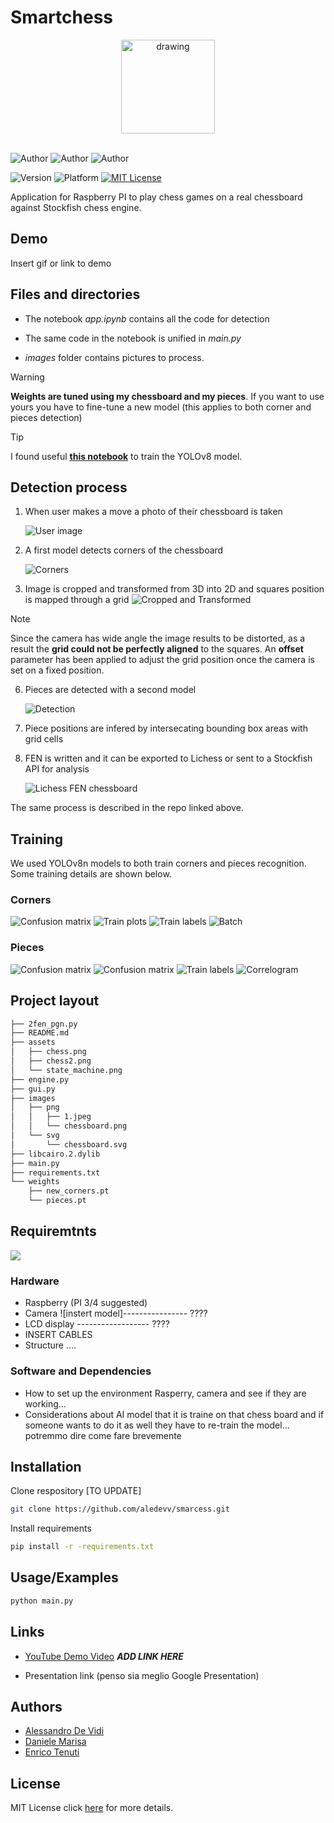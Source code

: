

# Smartchess

<div align='center'>
<img src="assets/chess.png" alt="drawing" width="150"/>
</div>

<br>

![Author](https://img.shields.io/badge/Author-Alessandro_De_Vidi-blue)
![Author](https://img.shields.io/badge/Author-Daniele_Marisa-blue)
![Author](https://img.shields.io/badge/Author-Enrico_Tenuti-blue)

![Version](https://img.shields.io/badge/Version-1.0-brightgreen)
![Platform](https://img.shields.io/badge/Platform-Python-orange)
[![MIT License](https://img.shields.io/badge/License-MIT-green.svg)](https://choosealicense.com/licenses/mit/)

Application for Raspberry PI to play chess games on a real chessboard against Stockfish chess engine.




## Demo

Insert gif or link to demo

## Files and directories
- The notebook _app.ipynb_ contains all the code for detection
  
- The same code in the notebook is unified in _main.py_

- _images_ folder contains pictures to process.

> [!WARNING]
> **Weights are tuned using my chessboard and my pieces**.
> If you want to use yours you have to fine-tune a new model (this applies to both corner and pieces detection)

> [!TIP]  
> I found useful **[this notebook](https://colab.research.google.com/github/roboflow-ai/notebooks/blob/main/notebooks/train-yolov8-object-detection-on-custom-dataset.ipynb)** to train the YOLOv8 model.

## Detection process
1. When user makes a move a photo of their chessboard is taken
   
    ![User image](assets/photo.jpeg)
3. A first model detects corners of the chessboard
   
    ![Corners](assets/corners.png)
4. Image is cropped and transformed from 3D into 2D and squares position is mapped through a grid
    ![Cropped and Transformed](assets/transformed.jpg)
   
> [!NOTE]  
> Since the camera has wide angle the image results to be distorted, as a result the **grid could not be perfectly aligned** to the squares. An __offset__ parameter has been applied to adjust the grid position once the camera is set on a fixed position.

6. Pieces are detected with a second model

    ![Detection](assets/detection.png)
7. Piece positions are infered by intersecating bounding box areas with grid cells
8. FEN is written and it can be exported to Lichess or sent to a Stockfish API for analysis
   
    ![Lichess FEN chessboard](assets/lichess_fen.png)

The same process is described in the repo linked above.

## Training
We used YOLOv8n models to both train corners and pieces recognition.
Some training details are shown below.
### Corners
![Confusion matrix](assets/corners/conf_matrix.png)
![Train plots](assets/corners/charts.png)
![Train labels](assets/corners/labels.jpeg)
![Batch](assets/corners/batch_training.jpeg)

### Pieces
![Confusion matrix](assets/pieces/conf_matrix_normalized.png)
![Confusion matrix](assets/pieces/plots.png)
![Train labels](assets/pieces/labels.png)
![Correlogram](assets/pieces/correlogram.jpeg)

## Project layout


```bash
├── 2fen_pgn.py
├── README.md
├── assets
│   ├── chess.png
│   ├── chess2.png
│   └── state_machine.png
├── engine.py
├── gui.py
├── images
│   ├── png
│   │   ├── 1.jpeg
│   │   └── chessboard.png
│   └── svg
│       └── chessboard.svg
├── libcairo.2.dylib
├── main.py
├── requirements.txt
└── weights
    ├── new_corners.pt
    └── pieces.pt
```


## Requiremtnts

![](https://img.shields.io/badge/Raspberry%20Pi-A22846?style=for-the-badge&logo=Raspberry%20Pi&logoColor=white)


### Hardware
- Raspberry (PI 3/4 suggested)
- Camera      ![instert model]---------------- ????
- LCD display ------------------ ????
- INSERT CABLES
- Structure ....


### Software and Dependencies
- How to set up the environment Rasperry, camera and see if they are working...
- Considerations about AI model that it is traine on that chess board and if someone wants to do it as well they have to re-train the model... potremmo dire come fare brevemente


## Installation

Clone respository   [TO UPDATE]

```bash
git clone https://github.com/aledevv/smarcess.git
```
Install requirements
```bash
pip install -r -requirements.txt
```


## Usage/Examples

```bash
python main.py
```


## Links

- [YouTube Demo Video]()    **_ADD LINK HERE_**

- Presentation link (penso sia meglio Google Presentation)
## Authors

- [Alessandro De Vidi](https://www.github.com/aledevv)
- [Daniele Marisa](https://github.com/DanMa02)
- [Enrico Tenuti](https://github.com/enricotenuti)


## License

MIT License click [here](https://choosealicense.com/licenses/mit/) for more details.

